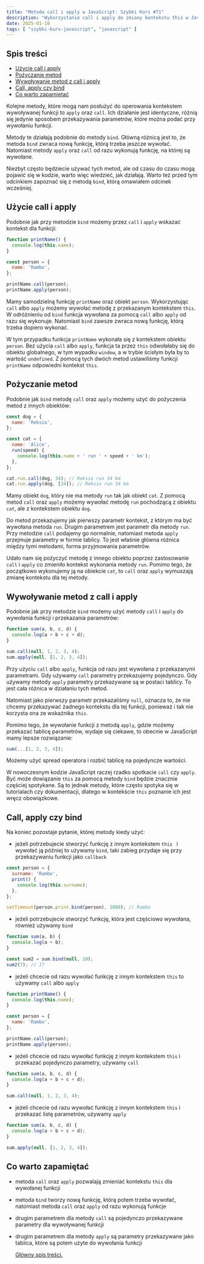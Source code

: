 ```yaml
---
title: "Metoda call i apply w JavaScript: Szybki Kurs #71"
description: "Wykorzystanie call i apply do zmiany kontekstu this w JavaScript."
date: 2025-01-10
tags: [ "szybki-kurs-javascript", "javascript" ]
---
```


## Spis treści
* [Użycie call i apply](#użycie-call-i-apply)
* [Pożyczanie metod](#pożyczanie-metod)
* [Wywoływanie metod z call i apply](#wywoływanie-metod-z-call-i-apply)
* [Call, apply czy bind](#call-apply-czy-bind)
* [Co warto zapamiętać](#co-warto-zapamiętać)

Kolejne metody, które mogą nam posłużyć do operowania kontekstem wywoływanej funkcji to `apply` oraz `call`. Ich działanie jest identyczne, różnią się jedynie sposobem przekazywania parametrów, które można podać przy wywołaniu funkcji.

Metody te działają podobnie do metody `bind`. Główną różnicą jest to, że metoda `bind` zwraca nową funkcję, którą trzeba jeszcze wywołać. Natomiast metody `apply` oraz `call` od razu wykonują funkcję, na której są wywołane.

Niezbyt często będziecie używać tych metod, ale od czasu do czasu mogą pojawić się w kodzie, warto więc wiedzieć, jak działają. Warto też przed tym odcinkiem zapoznać się z metodą `bind`, którą omawiałem odcinek wcześniej.

## <span id="użycie-call-i-apply">Użycie call i apply</span>

Podobnie jak przy metodzie `bind` możemy przez `call` i `apply` wskazać kontekst dla funkcji:

```js
function printName() {
  console.log(this.name);
}

const person = {
  name: 'Rambo',
};

printName.call(person);
printName.apply(person);
```

Mamy samodzielną funkcję `printName` oraz obiekt `person`. Wykorzystując `call` albo `apply` możemy wywołać metodę z przekazanym kontekstem `this`. W odróżnieniu od `bind` funkcja wywołana za pomocą `call` albo `apply` od razu się wykonuje. Natomiast `bind` zawsze zwraca nową funkcję, którą trzeba
dopiero wykonać.

W tym przypadku funkcja `printName` wykonała się z kontekstem obiektu `person`. Bez użycia `call` albo `apply`, funkcja ta przez `this` odwołałaby się do obiektu globalnego, w tym wypadku `window`, a w trybie ścisłym była by to wartość `undefined`. Z pomocą tych dwóch metod ustawiliśmy
funkcji `printName` odpowiedni kontekst `this`.

## <span id="pożyczanie-metod">Pożyczanie metod</span>

Podobnie jak `bind` metodę `call` oraz `apply` możemy użyć do pożyczenia metod z innych obiektów:

```js
const dog = {
  name: 'Reksio',
};

const cat = {
  name: 'Alice',
  run(speed) {
    console.log(this.name + ' run ' + speed + ' km');
  },
};

cat.run.call(dog, 34); // Reksio run 34 km
cat.run.apply(dog, [34]); // Reksio run 34 km
```

Mamy obiekt `dog`, który nie ma metody `run` tak jak obiekt `cat`. Z pomocą metod `call` oraz `apply` możemy wywołać metodę `run` pochodzącą z obiektu `cat`, ale z kontekstem obiektu `dog`.

Do metod przekazujemy jak pierwszy parametr kontekst, z którym ma być wywołana metoda `run`. Drugim parametrem jest parametr dla metody `run`. Przy metodzie `call` podajemy go normalnie, natomiast metoda `apply` przejmuje parametry w formie tablicy. To jest właśnie główna różnica między tymi
metodami, forma przyjmowania parametrów.

Udało nam się pożyczyć metodę z innego obiektu poprzez zastosowanie `call` i `apply` co zmieniło kontekst wykonania metody `run`. Pomimo tego, że początkowo wykonujemy ją na obiekcie `cat`, to `call` oraz `apply` wymuszają zmianę kontekstu dla tej metody.

## <span id="wywoływanie-metod-z-call-i-apply">Wywoływanie metod z call i apply</span>

Podobnie jak przy metodzie `bind` możemy użyć metody `call` i `apply` do wywołania funkcji i przekazania parametrów:

```js
function sum(a, b, c, d) {
  console.log(a + b + c + d);
}

sum.call(null, 1, 2, 3, 4);
sum.apply(null, [1, 2, 3, 4]);
```

Przy użyciu `call` albo `apply`, funkcja od razu jest wywołana z przekazanymi parametrami. Gdy używamy `call` parametry przekazujemy pojedynczo. Gdy używamy metody `apply` parametry przekazywane są w postaci tablicy. To jest cała różnica w działaniu tych metod.

Natomiast jako pierwszy parametr przekazaliśmy `null`, oznacza to, że nie chcemy przekazywać żadnego kontekstu dla tej funkcji, ponieważ i tak nie korzysta ona ze wskaźnika `this`.

Pomimo tego, że wywołanie funkcji z metodą `apply`, gdzie możemy przekazać tablicę parametrów, wydaje się ciekawe, to obecnie w JavaScript mamy lepsze rozwiązanie:

```js
sum(...[1, 2, 3, 4]);
```

Możemy użyć spread operatora i rozbić tablicę na pojedyncze wartości.

W nowoczesnym kodzie JavaScript raczej rzadko spotkacie `call` czy `apply`. Być może dowiązanie `this` za pomocą metody `bind` będzie znacznie częściej spotykane. Są to jednak metody, które często spotyka się w tutorialach czy dokumentacji, dlatego w kontekście `this` poznanie ich jest wręcz
obowiązkowe.

## <span id="call-apply-czy-bind">Call, apply czy bind</span>

Na koniec pozostaje pytanie, której metody kiedy użyć:

- jeżeli potrzebujecie stworzyć funkcję z innym kontekstem `this ` i wywołać ją później to używamy `bind`, taki zabieg przydaje się przy przekazywaniu funkcji jako `callback`

```js
const person = {
  surname: 'Rambo',
  print() {
    console.log(this.surname);
  },
};

setTimeout(person.print.bind(person), 1000); // Rambo
```

- jeżeli potrzebujecie stworzyć funkcję, która jest częściowo wywołana, również używamy `bind`

```js
function sum(a, b) {
  console.log(a + b);
}

const sum2 = sum.bind(null, 10);
sum2(7); // 17
```

- jeżeli chcecie od razu wywołać funkcję z innym kontekstem `this` to używamy `call` albo `apply`

```js
function printName() {
  console.log(this.name);
}

const person = {
  name: 'Rambo',
};

printName.call(person);
printName.apply(person);
```

- jeżeli chcecie od razu wywołać funkcję z innym kontekstem `this` i przekazać pojedynczo parametry, używamy `call`

```js
function sum(a, b, c, d) {
  console.log(a + b + c + d);
}

sum.call(null, 1, 2, 3, 4);
```

- jeżeli chcecie od razu wywołać funkcję z innym kontekstem `this` i przekazać listę parametrów, używamy `apply`

```js
function sum(a, b, c, d) {
  console.log(a + b + c + d);
}

sum.apply(null, [1, 2, 3, 4]);
```

## <span id="co-warto-zapamietac">Co warto zapamiętać</span>

- metoda `call` oraz `apply` pozwalają zmieniać kontekstu `this` dla wywołanej funkcji
- metoda `bind` tworzy nową funkcję, którą potem trzeba wywołać, natomiast metoda `call` oraz `apply` od razu wykonują funkcje
- drugim parametrem dla metody `call` są pojedynczo przekazywane parametry dla wywoływanej funkcji
- drugim parametrem dla metody `apply` są parametry przekazywane jako tablica, które są potem użyte do wywołania funkcji

  [Główny spis treści.](https://zacznijprogramowac.net/szybki-kurs-javascript/spis-tresci/)